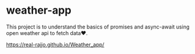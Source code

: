 # weather-app

This project is to understand the basics of promises and async-await using open weather api to fetch data♥.

https://real-rajjo.github.io/Weather_app/
